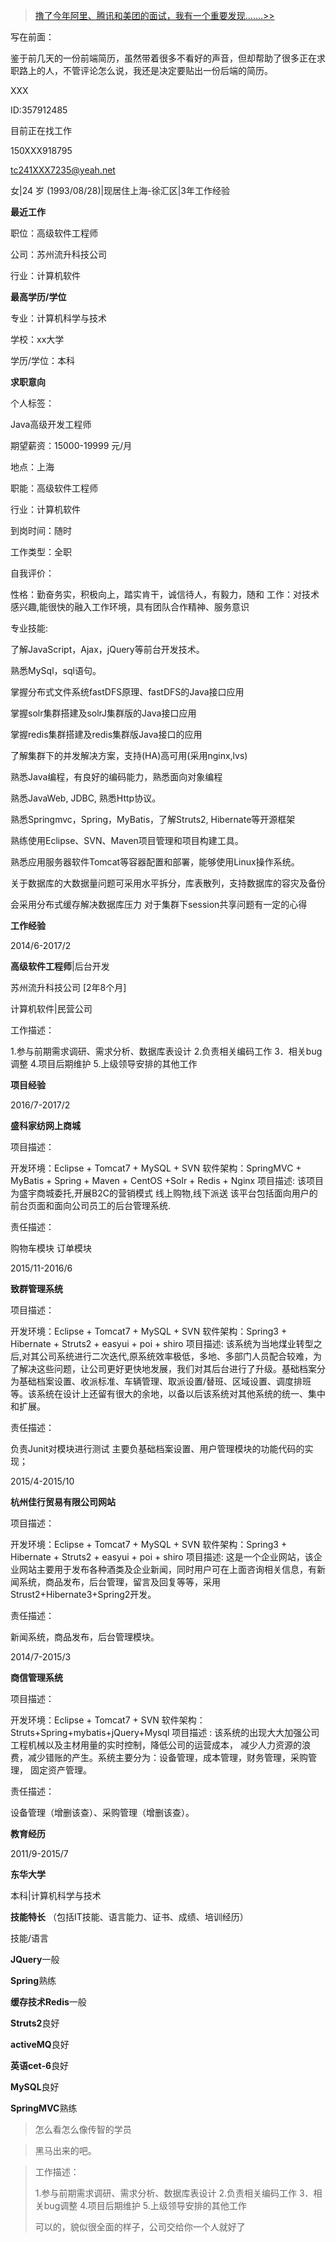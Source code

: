 > [撸了今年阿里、腾讯和美团的面试，我有一个重要发现.......>>](https://www.liangzl.com/get-article-detail-141238.html)

写在前面：

鉴于前几天的一份前端简历，虽然带着很多不看好的声音，但却帮助了很多正在求职路上的人，不管评论怎么说，我还是决定要贴出一份后端的简历。

XXX

ID:357912485

目前正在找工作

150XXX918795

tc241XXX7235@yeah.net

女|24 岁 (1993/08/28)|现居住上海-徐汇区|3年工作经验

**最近工作**

职位：高级软件工程师

公司：苏州流升科技公司

行业：计算机软件

**最高学历/学位**

专业：计算机科学与技术

学校：xx大学

学历/学位：本科

**求职意向**

个人标签：

Java高级开发工程师

期望薪资：15000-19999 元/月

地点：上海

职能：高级软件工程师

行业：计算机软件

到岗时间：随时

工作类型：全职

自我评价：

性格：勤奋务实，积极向上，踏实肯干，诚信待人，有毅力，随和 工作：对技术感兴趣,能很快的融入工作环境，具有团队合作精神、服务意识

专业技能:

了解JavaScript，Ajax，jQuery等前台开发技术。

熟悉MySql，sql语句。

掌握分布式文件系统fastDFS原理、fastDFS的Java接口应用

掌握solr集群搭建及solrJ集群版的Java接口应用

掌握redis集群搭建及redis集群版Java接口的应用

了解集群下的并发解决方案，支持(HA)高可用(采用nginx,lvs)

熟悉Java编程，有良好的编码能力，熟悉面向对象编程

熟悉JavaWeb, JDBC, 熟悉Http协议。

熟悉Springmvc，Spring，MyBatis，了解Struts2, Hibernate等开源框架

熟练使用Eclipse、SVN、Maven项目管理和项目构建工具。

熟悉应用服务器软件Tomcat等容器配置和部署，能够使用Linux操作系统。

关于数据库的大数据量问题可采用水平拆分，库表散列，支持数据库的容灾及备份

会采用分布式缓存解决数据库压力 对于集群下session共享问题有一定的心得

 

**工作经验**

2014/6-2017/2

**高级软件工程师**|后台开发

苏州流升科技公司 [2年8个月]

计算机软件|民营公司

工作描述：

1.参与前期需求调研、需求分析、数据库表设计 2.负责相关编码工作 3．相关bug调整 4.项目后期维护 5.上级领导安排的其他工作

**项目经验**

2016/7-2017/2

**盛科家纺网上商城**

项目描述：

开发环境：Eclipse + Tomcat7 + MySQL + SVN 软件架构：SpringMVC + MyBatis + Spring + Maven + CentOS +Solr + Redis + Nginx 项目描述: 该项目为盛宇商城委托,开展B2C的营销模式 线上购物,线下派送 该平台包括面向用户的前台页面和面向公司员工的后台管理系统.

责任描述：

购物车模块 订单模块

2015/11-2016/6

**致群管理系统**

项目描述：

开发环境：Eclipse + Tomcat7 + MySQL + SVN 软件架构：Spring3 + Hibernate + Struts2 + easyui + poi + shiro 项目描述: 该系统为当地煤业转型之后,对其公司系统进行二次迭代,原系统效率极低，多地、多部门人员配合较难，为了解决这些问题，让公司更好更快地发展，我们对其后台进行了升级。基础档案分为基础档案设置、收派标准、车辆管理、取派设置/替班、区域设置、调度排班等。该系统在设计上还留有很大的余地，以备以后该系统对其他系统的统一、集中和扩展。

责任描述：

负责Junit对模块进行测试 主要负基础档案设置、用户管理模块的功能代码的实现；

2015/4-2015/10

**杭州佳行贸易有限公司网站**

项目描述：

开发环境：Eclipse + Tomcat7 + MySQL + SVN 软件架构：Spring3 + Hibernate + Struts2 + easyui + poi + shiro 项目描述: 这是一个企业网站，该企业网站主要用于发布各种酒类及企业新闻，同时用户可在上面咨询相关信息，有新闻系统，商品发布，后台管理，留言及回复等等，采用Strust2+Hibernate3+Spring2开发。

责任描述：

新闻系统，商品发布，后台管理模块。

2014/7-2015/3

**商信管理系统**

项目描述：

开发环境：Eclipse + Tomcat7 + SVN 软件架构：Struts+Spring+mybatis+jQuery+Mysql 项目描述 : 该系统的出现大大加强公司工程机械以及主材用量的实时控制，降低公司的运营成本， 减少人力资源的浪费，减少错账的产生。系统主要分为：设备管理，成本管理，财务管理，采购管理， 固定资产管理。

责任描述：

设备管理（增删该查）、采购管理（增删该查）。

**教育经历**

2011/9-2015/7

**东华大学**

本科|计算机科学与技术

**技能特长** （包括IT技能、语言能力、证书、成绩、培训经历）

技能/语言

**JQuery**一般

**Spring**熟练

**缓存技术Redis**一般

**Struts2**良好

**activeMQ**良好

**英语cet-6**良好

**MySQL**良好

**SpringMVC**熟练

> 怎么看怎么像传智的学员

>  黑马出来的吧。

>  
>
> 工作描述：
>
> 1.参与前期需求调研、需求分析、数据库表设计 2.负责相关编码工作 3．相关bug调整 4.项目后期维护 5.上级领导安排的其他工作
>
>  
>
> 可以的，貌似很全面的样子，公司交给你一个人就好了